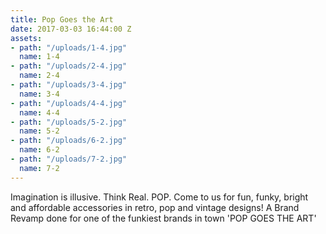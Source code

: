 ```yaml
---
title: Pop Goes the Art
date: 2017-03-03 16:44:00 Z
assets:
- path: "/uploads/1-4.jpg"
  name: 1-4
- path: "/uploads/2-4.jpg"
  name: 2-4
- path: "/uploads/3-4.jpg"
  name: 3-4
- path: "/uploads/4-4.jpg"
  name: 4-4
- path: "/uploads/5-2.jpg"
  name: 5-2
- path: "/uploads/6-2.jpg"
  name: 6-2
- path: "/uploads/7-2.jpg"
  name: 7-2
---
```


Imagination is illusive. Think Real. POP. Come to us for fun, funky, bright and affordable accessories in retro, pop and vintage designs! A Brand Revamp done for one of the funkiest brands in town 'POP GOES THE ART' 
